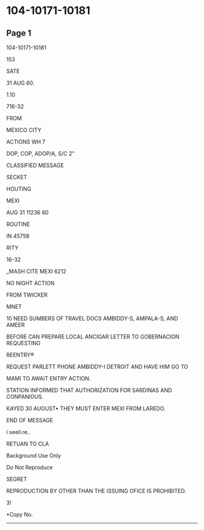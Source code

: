 # 104-10171-10181

## Page 1

104-10171-10181

153

SATE

31 AUG 60.

1.10

716-32

FROM

MEXICO CITY

ACTIONS WH 7

DOP, COP, ADOP/A, S/C 2"

CLASSIFIED MESSAGE

SECKET

HOUTING

MEXI

AUG 31 11236 60

ROUTINE

IN 45758

RITY

16-32

_MASH CITE MEXI 6212

NO NIGHT ACTION

FROM TWICKER

MNET

10 NEED SUMBERS OF TRAVEL DOCS AMBIDDY-S, AMPALA-S, AND AMEER

BEFORE CAN PREPARE LOCAL ANCIGAR LETTER TO GOBERNACION REQUESTING

REENTRY®

REQUEST PARLETT PHONE AMBIDDY-I DETROIT AND HAVE HIM GO TO

MAMI TO AWAIT ENTRY ACTION.

STATION INFORMED THAT AUTHORIZATION FOR SARDINAS AND CONPANIOUS.

KAYED 30 AUGUST• THEY MUST ENTER MEXI FROM LAREDO.

END OF MESSAGE

i seeil.re..

RETUAN TO CLA

Background Use Only

Do Not Reproduce

SEGRET

REPRODUCTION BY OTHER THAN THE ISSUING OFICE IS PROHIBITED.

3!

•Copy No.

---

